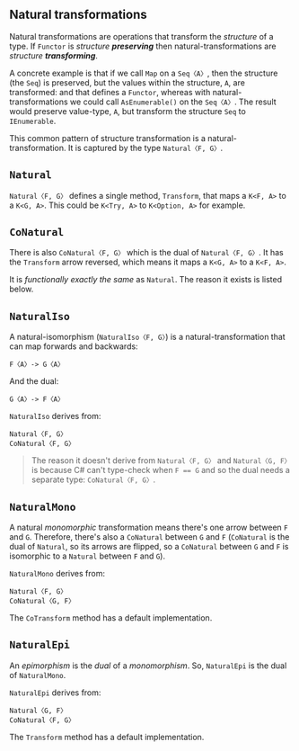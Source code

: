 ## Natural transformations

Natural transformations are operations that transform the _structure_ of a type.  If `Functor` is 
_structure **preserving**_ then natural-transformations are _structure **transforming**_.

A concrete example is that if we call `Map` on a `Seq〈A〉`, then the structure (the `Seq`) is 
preserved, but the values within the structure, `A`, are transformed: and that defines a `Functor`,
whereas with natural-transformations we could call `AsEnumerable()` on the `Seq〈A〉`.  The result
would preserve value-type, `A`, but transform the structure `Seq` to `IEnumerable`.

This common pattern of structure transformation is a natural-transformation. It is captured by the type `Natural〈F, G〉`.

## `Natural`

`Natural〈F, G〉` defines a single method, `Transform`, that maps a `K<F, A>` to a `K<G, A>`.  This could be `K<Try, A>` 
to `K<Option, A>` for example.

## `CoNatural`

There is also `CoNatural〈F, G〉` which is the dual of `Natural〈F, G〉`.  It has the `Transform` arrow reversed, which 
means it maps a `K<G, A>` to a `K<F, A>`.

It is _functionally exactly the same_ as `Natural`.  The reason it exists is listed below.

## `NaturalIso`

A natural-isomorphism (`NaturalIso〈F, G〉`) is a natural-transformation that can map forwards and backwards:

    F〈A〉-> G〈A〉

And the dual:

    G〈A〉-> F〈A〉

`NaturalIso` derives from:

    Natural〈F, G〉
    CoNatural〈F, G〉

> The reason it doesn't derive from `Natural〈F, G〉` and `Natural〈G, F〉` is because C# can't type-check when `F == G` and
so the dual needs a separate type: `CoNatural〈F, G〉`.

## `NaturalMono`

A natural _monomorphic_ transformation means there's one arrow between `F` and `G`.  Therefore, there's also a `CoNatural` 
between `G` and `F` (`CoNatural` is the dual of `Natural`, so its arrows are flipped, so a `CoNatural` between `G` and `F`
is isomorphic to a `Natural` between `F` and `G`).

`NaturalMono` derives from:

    Natural〈F, G〉
    CoNatural〈G, F〉

The `CoTransform` method has a default implementation.

## `NaturalEpi`

An _epimorphism_ is the _dual_ of a _monomorphism_.  So, `NaturalEpi` is the dual of `NaturalMono`.  

`NaturalEpi` derives from:

    Natural〈G, F〉
    CoNatural〈F, G〉

The `Transform` method has a default implementation.

